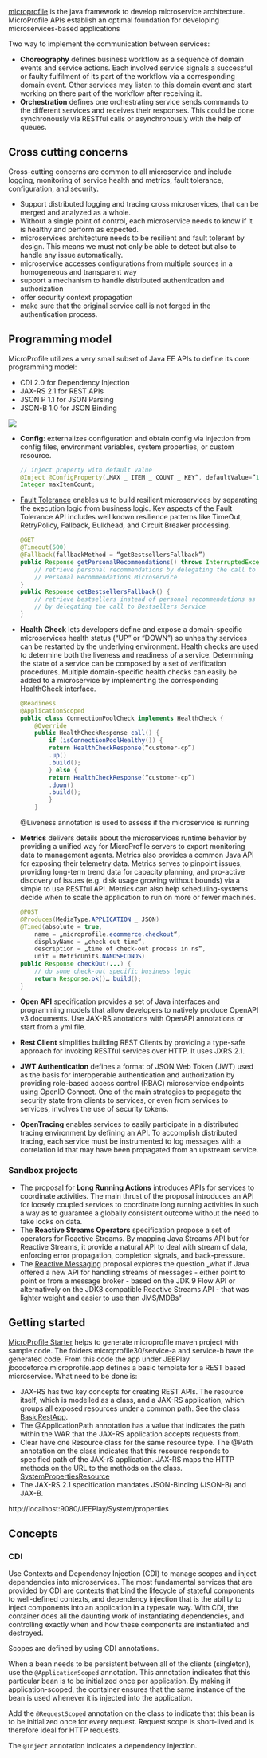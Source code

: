 
[microprofile](https://microprofile.io/) is the java framework to develop microservice architecture. MicroProfile APIs establish an optimal foundation for developing microservices-based applications

Two way to implement the communication between services:

* **Choreography** defines business workflow as a sequence of domain events and service actions. Each involved service signals a successful or faulty fulfilment of its part of the workflow via a corresponding domain event. Other services may listen to this domain event and start working on there part of the workflow after receiving it. 
* **Orchestration**  defines one orchestrating service sends commands to the different services and receives their
responses. This could be done synchronously via RESTful calls or asynchronously with the help of queues. 

## Cross cutting concerns

Cross-cutting concerns are common to all microservice and include logging, monitoring of service health and
metrics, fault tolerance, configuration, and security.

* Support distributed logging and tracing cross microservices, that can be merged and analyzed as a whole.
* Without a single point of control, each microservice needs to know if it is healthy and perform as expected. 
* microservices architecture needs to be resilient and fault tolerant by design. This means we must not only be able to detect but also to handle any issue automatically. 
* microservice accesses configurations from multiple sources in a homogeneous and transparent way
* support a mechanism to handle distributed authentication and authorization 
* offer security context propagation 
* make sure that the original service call is not forged in the authentication  process.

## Programming model

MicroProfile utilizes a very small subset of Java EE APIs to define its core programming model:

* CDI 2.0 for Dependency Injection
* JAX-RS 2.1 for REST APIs
* JSON P 1.1 for JSON Parsing
* JSON-B 1.0 for JSON Binding 

![](images/microprofile3.png)

* **Config**: externalizes configuration and obtain config via injection from config files, environment variables, system properties, or custom resource.
    ```java
    // inject property with default value
    @Inject @ConfigProperty(„MAX _ ITEM _ COUNT _ KEY“, defaultValue=”100”)
    Integer maxItemCount;
    ```
* [Fault Tolerance](https://microprofile.io/project/eclipse/microprofile-fault-tolerance) enables us to build resilient microservices by separating the execution logic from business logic. Key aspects of the Fault Tolerance API includes well known resilience patterns like TimeOut, RetryPolicy, Fallback, Bulkhead, and Circuit Breaker processing.

    ```java
    @GET
    @Timeout(500)
    @Fallback(fallbackMethod = “getBestsellersFallback”)
    public Response getPersonalRecommendations() throws InterruptedException {
        // retrieve personal recommendations by delegating the call to
        // Personal Recommendations Microservice
    }
    public Response getBestsellersFallback() {
        // retrieve bestsellers instead of personal recommendations as fallback
        // by delegating the call to Bestsellers Service
    }
    ```

* **Health Check** lets developers define and expose a domain-specific microservices health status (“UP” or “DOWN”) so unhealthy services can be restarted by the underlying environment. Health checks are used to determine
both the liveness and readiness of a service. Determining the state of a service can be composed by a set
of verification procedures. Multiple domain-specific health checks can easily be added to a microservice
by implementing the corresponding HealthCheck interface. 

    ```java
    @Readiness
    @ApplicationScoped
    public class ConnectionPoolCheck implements HealthCheck {
        @Override
        public HealthCheckResponse call() {
            if (isConnectionPoolHealthy()) {
            return HealthCheckResponse(“customer-cp”)
            .up()
            .build();
            } else {
            return HealthCheckResponse(“customer-cp”)
            .down()
            .build();
            }
        }
    ```
    @Liveness annotation is used to assess if the microservice is running

* **Metrics** delivers details about the microservices runtime behavior by providing a unified way for MicroProfile servers to export monitoring data to management agents. Metrics also provides a common Java API for exposing their telemetry data. Metrics serves to pinpoint issues, providing long-term trend data for capacity planning, and pro-active discovery of issues (e.g. disk usage growing without bounds) via a simple to use RESTful API. Metrics can also help scheduling-systems decide when to scale the application to run on more or fewer machines.

    ```java
    @POST
    @Produces(MediaType.APPLICATION _ JSON)
    @Timed(absolute = true,
        name = „microprofile.ecommerce.checkout“,
        displayName = „check-out time“,
        description = „time of check-out process in ns“,
        unit = MetricUnits.NANOSECONDS)
    public Response checkOut(...) {
        // do some check-out specific business logic
        return Response.ok()… build();
    }
    ```

* **Open API** specification provides a set of Java interfaces and programming models that allow developers to natively produce OpenAPI v3 documents. Use JAX-RS anotations with OpenAPI annotations or start from a yml file.

* **Rest Client** simplifies building REST Clients by providing a type-safe approach for invoking RESTful services over HTTP. It uses JXRS 2.1.

* **JWT Authentication** defines a format of JSON Web Token (JWT) used as the basis for interoperable authentication and authorization by providing role-based access control (RBAC) microservice endpoints using OpenID Connect. One of the main strategies to propagate the security state from clients to services, or even from services to services, involves the use of security tokens. 

* **OpenTracing** enables services to easily participate in a distributed tracing environment by defining an API. To accomplish distributed tracing, each service must be instrumented to log messages with a correlation id that may have been propagated from an upstream service.

### Sandbox projects

* The proposal for **Long Running Actions** introduces APIs for services to coordinate activities. The main thrust of the proposal introduces an API for loosely coupled services to coordinate long running activities in such a way as to guarantee a globally consistent outcome without the need to take locks on data. 
* The **Reactive Streams Operators** specification propose a set of operators for Reactive Streams. By mapping Java Streams API but for Reactive Streams, it provide a natural API to deal with stream of data, enforcing error
propagation, completion signals, and back-pressure.
* The [Reactive Messaging](https://microprofile.io/project/eclipse/microprofile-reactive-messaging) proposal explores the question „what if Java offered a new API for handling streams of messages - either point to point or from a message broker - based on the JDK 9 Flow API or alternatively on the
JDK8 compatible Reactive Streams API - that was lighter weight and easier to use than JMS/MDBs“

## Getting started

[MicroProfile Starter](https://start.microprofile.io/) helps to generate microprofile maven project with sample code. 
The folders microprofile30/service-a and service-b have the generated code. From this code the app under JEEPlay jbcodeforce.microprofile.app defines a basic template for a REST based microservice. What need to be done is:

* JAX-RS has two key concepts for creating REST APIs. The resource itself, which is modelled as a class, and a JAX-RS application, which groups all exposed resources under a common path. See the class [BasicRestApp](https://github.com/jbcodeforce/java-studies/blob/master/JEEPlay/src/main/java/jbcodeforce/microprofile/app/BasicRestApp.java). 
* The @ApplicationPath annotation has a value that indicates the path within the WAR that the JAX-RS application accepts requests from.
* Clear have one Resource class for the same resource type. The @Path annotation on the class indicates that this resource responds to specified path of the JAX-rS application. JAX-RS maps the HTTP methods on the URL to the methods on the class. [SystemPropertiesResource](https://github.com/jbcodeforce/java-studies/blob/master/JEEPlay/src/main/java/jbcodeforce/microprofile/app/SystemPropertiesResource.java)
* The JAX-RS 2.1 specification mandates JSON-Binding (JSON-B) and JAX-B.

http://localhost:9080/JEEPlay/System/properties

## Concepts

### CDI 

Use Contexts and Dependency Injection (CDI) to manage scopes and inject dependencies into microservices. 
The most fundamental services that are provided by CDI are contexts that bind the lifecycle of stateful components to well-defined contexts, and dependency injection that is the ability to inject components into an application in a typesafe way. With CDI, the container does all the daunting work of instantiating dependencies, and controlling exactly when and how these components are instantiated and destroyed.

Scopes are defined by using CDI annotations. 

When a bean needs to be persistent between all of the clients (singleton), use the `@ApplicationScoped` annotation. This annotation indicates that this particular bean is to be initialized once per application. By making it application-scoped, the container ensures that the same instance of the bean is used whenever it is injected into the application.

Add the `@RequestScoped` annotation on the class to indicate that this bean is to be initialized once for every request. Request scope is short-lived and is therefore ideal for HTTP requests.

The `@Inject` annotation indicates a dependency injection. 
